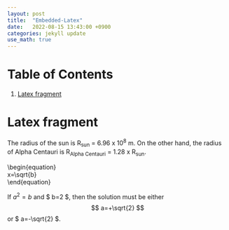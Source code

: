 ```yaml
---
layout: post
title:  "Embedded-Latex"
date:   2022-08-15 13:43:00 +0900
categories: jekyll update
use_math: true
---
```


# Table of Contents

1.  [Latex fragment](#org89643e7)




<a id="org89643e7"></a>

# Latex fragment

The radius of the sun is R<sub>sun</sub> = 6.96 x 10<sup>8</sup> m.  On the other hand,
the radius of Alpha Centauri is R<sub>Alpha Centauri</sub> = 1.28 x R<sub>sun</sub>.

\begin{equation}                        
x=\sqrt{b}                              
\end{equation}                          

If $a^2=b$ and $ b=2 $, then the solution must be
either 
$$ 
a=+\sqrt{2} 
$$ or $ a=-\sqrt{2} $.


